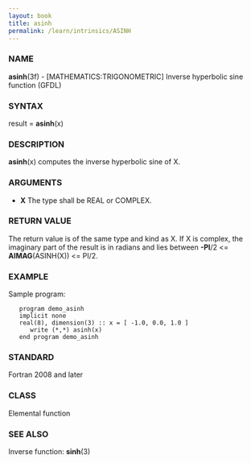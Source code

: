 ```yaml
---
layout: book
title: asinh
permalink: /learn/intrinsics/ASINH
---
```

### NAME

**asinh**(3f) - \[MATHEMATICS:TRIGONOMETRIC\] Inverse hyperbolic sine function
(GFDL)

### SYNTAX

result = **asinh**(x)

### DESCRIPTION

**asinh**(x) computes the inverse hyperbolic sine of X.

### ARGUMENTS

  - **X**
    The type shall be REAL or COMPLEX.

### RETURN VALUE

The return value is of the same type and kind as X. If X is complex, the
imaginary part of the result is in radians and lies between **-PI**/2
\<= **AIMAG**(ASINH(X)) \<= PI/2.

### EXAMPLE

Sample program:

```
   program demo_asinh
   implicit none
   real(8), dimension(3) :: x = [ -1.0, 0.0, 1.0 ]
      write (*,*) asinh(x)
   end program demo_asinh
```

### STANDARD

Fortran 2008 and later

### CLASS

Elemental function

### SEE ALSO

Inverse function: **sinh**(3)
